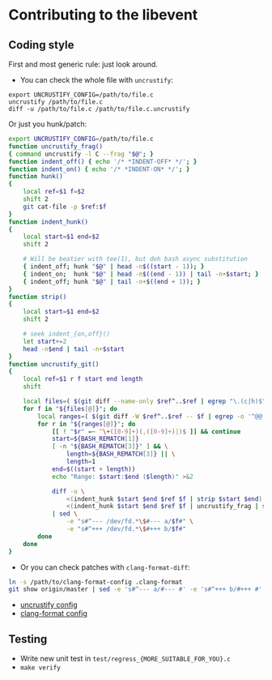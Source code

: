 # Contributing to the libevent

## Coding style

First and most generic rule: just look around.

- You can check the whole file with `uncrustify`:
```shell
export UNCRUSTIFY_CONFIG=/path/to/file.c
uncrustify /path/to/file.c
diff -u /path/to/file.c /path/to/file.c.uncrustify
```

Or just you hunk/patch:
```bash
export UNCRUSTIFY_CONFIG=/path/to/file.c
function uncrustify_frag()
{ command uncrustify -l C --frag "$@"; }
function indent_off() { echo '/* *INDENT-OFF* */'; }
function indent_on() { echo '/* *INDENT-ON* */'; }
function hunk()
{
    local ref=$1 f=$2
    shift 2
    git cat-file -p $ref:$f
}
function indent_hunk()
{
    local start=$1 end=$2
    shift 2

    # Will be beatier with tee(1), but doh bash async substitution
    { indent_off; hunk "$@" | head -n$((start - 1)); }
    { indent_on;  hunk "$@" | head -n$((end - 1)) | tail -n+$start; }
    { indent_off; hunk "$@" | tail -n+$((end + 1)); }
}
function strip()
{
    local start=$1 end=$2
    shift 2

    # seek indent_{on,off}()
    let start+=2
    head -n$end | tail -n+$start
}
function uncrustify_git()
{
    local ref=$1 r f start end length
    shift

    local files=( $(git diff --name-only $ref^..$ref | egrep "\.(c|h)$") )
    for f in "${files[@]}"; do
        local ranges=( $(git diff -W $ref^..$ref -- $f | egrep -o '^@@ -[0-9]+(,[0-9]+|) \+[0-9]+(,[0-9]+|) @@' | cut -d' ' -f3) )
        for r in "${ranges[@]}"; do
            [[ ! "$r" =~ ^\+([0-9]+)(,([0-9]+)|)$ ]] && continue
            start=${BASH_REMATCH[1]}
            [ -n "${BASH_REMATCH[3]}" ] && \
                length=${BASH_REMATCH[3]} || \
                length=1
            end=$((start + length))
            echo "Range: $start:$end ($length)" >&2

            diff -u \
                <(indent_hunk $start $end $ref $f | strip $start $end) \
                <(indent_hunk $start $end $ref $f | uncrustify_frag | strip $start $end) \
            | sed \
                -e "s#^--- /dev/fd.*\$#--- a/$f#" \
                -e "s#^+++ /dev/fd.*\$#+++ b/$f#"
        done
    done
}
```

- Or you can check patches with `clang-format-diff`:
```bash
ln -s /path/to/clang-format-config .clang-format
git show origin/master | sed -e 's#^--- a/#--- #' -e 's#^+++ b/#+++ #' | clang-format-diff-3.8
```

- [uncrustify config](https://strcpy.net/mark/libevent-uncrustify.cfg)
- [clang-format config](https://gist.github.com/azat/ea7aa1d55359b1b4917e/raw)

## Testing
- Write new unit test in `test/regress_{MORE_SUITABLE_FOR_YOU}.c`
- ` make verify `
